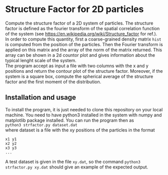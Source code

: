 # Structure Factor for 2D particles 

Compute the structure factor of a 2D system of particles. The structure factor is defined as the fourier transform of the spatial correlation function of the system (see https://en.wikipedia.org/wiki/Structure_factor for ref.).  
In order to compute this quantity, first a coarse-grained density matrix `hist` is computed from the position of the particles. Then the Fourier transform is applied on this matrix and the array of the norm of the matrix returned. This array can be shown in a 2d countor plot and gives information about the typical lenght scale of the system.   
The program accept as input a file with two columns with the x and y positions and return the contour plot of the structure factor. Moreover, if the system is a square box, compute the spherical average of the structure factor and the first moment of the distribution.

## Installation and usage

To install the program, it is just needed to clone this repository on your local machine. You need to have python3 installed in the system with numpy and matplotlib package installed. You can run the program then as   
`python3 strfactor.py dataset.dat`   
where dataset is a file with the xy positions of the particles in the format   
```
x1 y1  
x2 y2
x3 y3
... 
```   
A test dataset is given in the file `xy.dat`, so the command `python3 strfactor.py xy.dat` should give an example of the expected output.   


